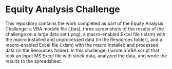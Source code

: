# Equity Analysis Challenge

This repostiory contains the work completed as part of the Equity Analysis Challenge: a VBA module file (.bas), three screenshots of the results of the challenge on a large data set (.png), a macro-enabled Excel file (.xlsm) with the macro installed and unprocessed data (in the Resources folder), and a macro-enabled Excel file (.xlsm) with the macro installed and processed data (in the Resources folder). In this challenge, I wrote a VBA script that took an input MS Excel file with stock data, analyzed the data, and wrote the results to the spreadsheet.

